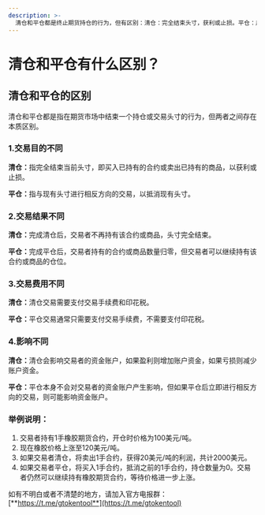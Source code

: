 ```yaml
---
description: >-
  清仓和平仓都是终止期货持仓的行为，但有区别：清仓：完全结束头寸，获利或止损。平仓：用相反交易抵消现有头寸。清仓需支付手续费和印花税，平仓仅需手续费。清仓影响资金账户，平仓本身不影响，但后续交易可能影响。
---
```


# 清仓和平仓有什么区别？

## 清仓和平仓的区别

清仓和平仓都是指在期货市场中结束一个持仓或交易头寸的行为，但两者之间存在本质区别。

### 1.交易目的不同

**清仓：**&#x6307;完全结束当前头寸，即买入已持有的合约或卖出已持有的商品，以获利或止损。

**平仓：**&#x6307;与现有头寸进行相反方向的交易，以抵消现有头寸。

### 2.交易结果不同

**清仓：**&#x5B8C;成清仓后，交易者不再持有该合约或商品，头寸完全结束。

**平仓：**&#x5B8C;成平仓后，交易者持有的合约或商品数量归零，但交易者可以继续持有该合约或商品的仓位。

### 3.交易费用不同

**清仓：**&#x6E05;仓交易需要支付交易手续费和印花税。

**平仓：**&#x5E73;仓交易通常只需要支付交易手续费，不需要支付印花税。

### 4.影响不同

**清仓：**&#x6E05;仓会影响交易者的资金账户，如果盈利则增加账户资金，如果亏损则减少账户资金。

**平仓：**&#x5E73;仓本身不会对交易者的资金账户产生影响，但如果平仓后立即进行相反方向的交易，则可能影响资金账户。

### **举例说明：**

1. 交易者持有1手橡胶期货合约，开仓时价格为100美元/吨。
2. 现在橡胶价格上涨至120美元/吨。
3. 如果交易者清仓，将卖出1手合约，获得20美元/吨的利润，共计2000美元。
4. 如果交易者平仓，将买入1手合约，抵消之前的1手合约，持仓数量为0。交易者仍然可以继续持有橡胶期货合约，等待价格进一步上涨。

如有不明白或者不清楚的地方，请加入官方电报群：[**https://t.me/gtokentool**](https://t.me/gtokentool)
